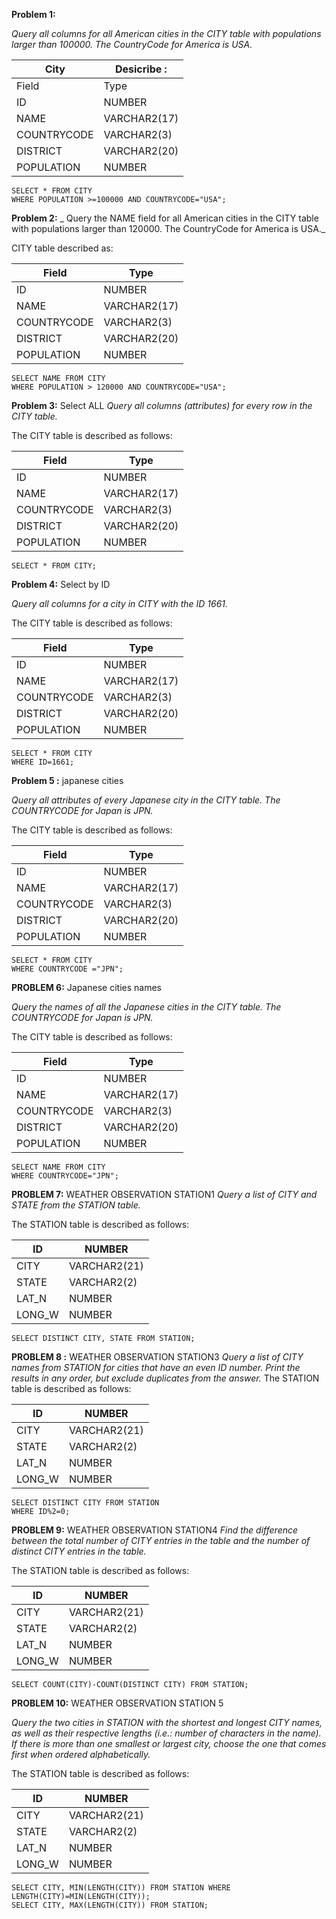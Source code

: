 
**Problem 1:**

_Query all columns for all American cities in the CITY table with populations larger than 100000. The CountryCode for America is USA._ 

|City     | Desicribe : |
| ------   | ----------- |
|Field	   |Type			|
|ID		   |NUMBER			|
|NAME	   |VARCHAR2(17)		|
|COUNTRYCODE |VARCHAR2(3)		|
|DISTRICT		|VARCHAR2(20)		|
|POPULATION	 |NUMBER			|
``` mysql
SELECT * FROM CITY
WHERE POPULATION >=100000 AND COUNTRYCODE="USA";
```
**Problem 2:**
_
Query the NAME field for all American cities in the CITY table with populations larger than 120000. The CountryCode for America is USA._

CITY table described as:

|Field		|Type		  |
| -------- | ------------|
|ID		    |NUMBER			|
|NAME		|VARCHAR2(17)	|
|COUNTRYCODE|VARCHAR2(3)	|
|DISTRICT	|VARCHAR2(20)	|
|POPULATION	|NUMBER			|
```mysql
SELECT NAME FROM CITY 
WHERE POPULATION > 120000 AND COUNTRYCODE="USA";
```
**Problem 3:** Select ALL
_Query all columns (attributes) for every row in the CITY table._

The CITY table is described as follows: 

|Field		|Type			|
| -------- | ------------|
|ID		|NUMBER			|
|NAME		|VARCHAR2(17)		|
|COUNTRYCODE	|VARCHAR2(3)		|
|DISTRICT		|VARCHAR2(20)		|
|POPULATION	|NUMBER			|

```mysql
SELECT * FROM CITY;
```
**Problem 4:** Select by ID

_Query all columns for a city in CITY with the ID 1661._

The CITY table is described as follows: 

|Field		|Type			|
| -------- | ------------|
|ID		|NUMBER			|
|NAME		|VARCHAR2(17)		|
|COUNTRYCODE	|VARCHAR2(3)		|
|DISTRICT		|VARCHAR2(20)		|
|POPULATION	|NUMBER			|
```mysql
SELECT * FROM CITY 
WHERE ID=1661;
```
**Problem 5 :** japanese cities

_Query all attributes of every Japanese city in the CITY table. The COUNTRYCODE for Japan is JPN._

The CITY table is described as follows: 

|Field		|Type			|
| -------- | ------------|
|ID		|NUMBER			|
|NAME		|VARCHAR2(17)		|
|COUNTRYCODE	|VARCHAR2(3)		|
|DISTRICT		|VARCHAR2(20)		|
|POPULATION	|NUMBER			|

```mysql
SELECT * FROM CITY 
WHERE COUNTRYCODE ="JPN";
```
**PROBLEM 6:** Japanese cities names

_Query the names of all the Japanese cities in the CITY table. The COUNTRYCODE for Japan is JPN._

The CITY table is described as follows: 

|Field		|Type			|
| -------- | ------------|
|ID		|NUMBER			|
|NAME		|VARCHAR2(17)		|
|COUNTRYCODE	|VARCHAR2(3)		|
|DISTRICT		|VARCHAR2(20)		|
|POPULATION	|NUMBER			|
```mysql
SELECT NAME FROM CITY
WHERE COUNTRYCODE="JPN";
```
**PROBLEM 7:** WEATHER OBSERVATION STATION1
_Query a list of CITY and STATE from the STATION table._

The STATION table is described as follows: 

|ID		|NUMBER			|
| -------- | ------------|
|CITY		|VARCHAR2(21)		|
|STATE		|VARCHAR2(2)		|
|LAT_N		|NUMBER			|
|LONG_W		|NUMBER			|

```mysql
SELECT DISTINCT CITY, STATE FROM STATION;
```
**PROBLEM 8 :** WEATHER OBSERVATION STATION3
_Query a list of CITY names from STATION for cities that have an even ID number. Print the results in any order, but exclude duplicates from the answer._
The STATION table is described as follows:

|ID		|NUMBER			|
| -------- | ------------|
|CITY		|VARCHAR2(21)		|
|STATE		|VARCHAR2(2)		|
|LAT_N		|NUMBER			|
|LONG_W		|NUMBER			|

```mysql
SELECT DISTINCT CITY FROM STATION
WHERE ID%2=0;
```
**PROBLEM 9:** WEATHER OBSERVATION STATION4
_Find the difference between the total number of CITY entries in the table and the number of distinct CITY entries in the table._

The STATION table is described as follows:

|ID		|NUMBER			|
| -------- | ------------|
|CITY		|VARCHAR2(21)		|
|STATE		|VARCHAR2(2)		|
|LAT_N		|NUMBER			|
|LONG_W		|NUMBER			|

```mysql
SELECT COUNT(CITY)-COUNT(DISTINCT CITY) FROM STATION;
```
**PROBLEM 10:** WEATHER OBSERVATION STATION 5

_Query the two cities in STATION with the shortest and longest CITY names, as well as their respective lengths (i.e.: number of characters in the name). If there is more than one smallest or largest city, choose the one that comes first when ordered alphabetically._

The STATION table is described as follows:

|ID		|NUMBER			|
| -------- | ------------|
|CITY		|VARCHAR2(21)		|
|STATE		|VARCHAR2(2)		|
|LAT_N		|NUMBER			|
|LONG_W		|NUMBER			|


```mysql
SELECT CITY, MIN(LENGTH(CITY)) FROM STATION WHERE LENGTH(CITY)=MIN(LENGTH(CITY));
SELECT CITY, MAX(LENGTH(CITY)) FROM STATION;
```
